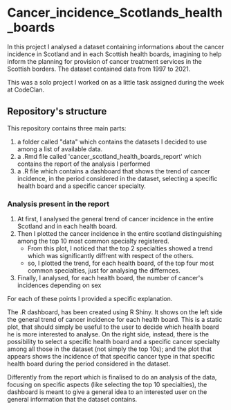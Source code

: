 # Cancer_incidence_Scotlands_health_boards


In this project I analysed a dataset containing informations about the cancer incidence in Scotland and in each Scottish health boards, imagining to help inform the planning for provision of cancer treatment services
in the Scottish borders. The dataset contained data from 1997 to 2021.


This was a solo project I worked on as a little task assigned during the week at CodeClan.


## Repository's structure

This repository contains three main parts:

1. a folder called "data" which contains the datasets I decided to use among a list of available data.
2. a .Rmd file called 'cancer_scotland_health_boards_report' which contains the report of the analysis I performed
3. a .R file which contains a dashboard that shows the trend of cancer incidence, in the period considered in the dataset, selecting a specific health board and a specific
cancer specialty.

### Analysis present in the report

1. At first, I analysed the general trend of cancer incidence in the entire Scotland and in each health board.
2. Then I plotted the cancer incidence in the entire scotland distinguishing among the top 10 most common specialty registered.
   - From this plot, I noticed that the top 2 specialties showed a trend which was significantly diffrent with respect of the others.
   - so, I plotted the trend, for each health board, of the top four most common specialties, just for analysing the differnces.
3. Finally, I analysed, for each health board, the number of cancer's incidences depending on sex

For each of these points I provided a specific explanation.

The .R dashboard, has been created using R Shiny. It shows on the left side the general trend of cancer incidence for each health board. This is a static plot,
that should simply be useful to the user to decide which health board he is more interested to analyse.
On the right side, instead, there is the possibility to select a specific health board and a specific cancer specialty among all those in the dataset (not simply the top 10s);
and the plot that appears shows the incidence of that specific cancer type in that specific health board during the period considered in the dataset.

Differently from the report which is finalised to do an analysis of the data, focusing on specific aspects (like selecting the top 10 specialties), 
the dashboard is meant to give a general idea to an interested user  on the general information that the dataset contains.

